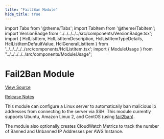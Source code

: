 ```yaml
---
title: "Fail2Ban Module"
hide_title: true
---
```


import Tabs from '@theme/Tabs';
import TabItem from '@theme/TabItem';
import VersionBadge from '../../../../../src/components/VersionBadge.tsx';
import { HclListItem, HclListItemDescription, HclListItemTypeDetails, HclListItemDefaultValue, HclGeneralListItem } from '../../../../../src/components/HclListItem.tsx';
import { ModuleUsage } from "../../../../../src/components/ModuleUsage";

<VersionBadge repoTitle="Security Modules" version="0.72.0" lastModifiedVersion="0.71.4"/>

# Fail2Ban Module

<a href="https://github.com/gruntwork-io/terraform-aws-security/tree/v0.72.0/modules/fail2ban" className="link-button" title="View the source code for this module in GitHub.">View Source</a>

<a href="https://github.com/gruntwork-io/terraform-aws-security/releases/tag/v0.71.4" className="link-button" title="Release notes for only versions which impacted this module.">Release Notes</a>

This module can configure a Linux server to automatically ban malicious ip addresses from connecting to the server
via SSH. This module currently supports Ubuntu, Amazon Linux 2, and CentOS (using
[fail2ban](https://www.fail2ban.org)).

The module also optionally creates CloudWatch Metrics to track the number of Banned and Unbanned IP Addresses per AWS
Instance.


<!-- ##DOCS-SOURCER-START
{
  "originalSources": [
    "https://github.com/gruntwork-io/terraform-aws-security/tree/v0.72.0/modules/fail2ban/readme.md",
    "https://github.com/gruntwork-io/terraform-aws-security/tree/v0.72.0/modules/fail2ban/variables.tf",
    "https://github.com/gruntwork-io/terraform-aws-security/tree/v0.72.0/modules/fail2ban/outputs.tf"
  ],
  "sourcePlugin": "module-catalog-api",
  "hash": "fc90638ddb6360220121a6e863ae5fab"
}
##DOCS-SOURCER-END -->
